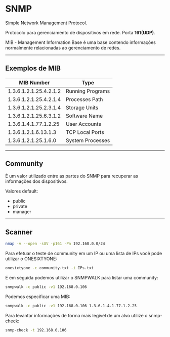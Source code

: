 # SNMP

Simple Network Management Protocol.

Protocolo para gerenciamento de dispositivos em rede. Porta **161(UDP)**.

MIB - Management Information Base é uma base contendo informações normalmente relacionadas ao gerenciamento de redes.

---

## Exemplos de MIB

| MIB Number             | Type             |
|------------------------|------------------|
| 1.3.6.1.2.1.25.4.2.1.2 | Running Programs |
| 1.3.6.1.2.1.25.4.2.1.4 | Processes Path   |
| 1.3.6.1.2.1.25.2.3.1.4 | Storage Units    |
| 1.3.6.1.2.1.25.6.3.1.2 | Software Name    |
| 1.3.6.1.4.1.77.1.2.25  | User Accounts    |
| 1.3.6.1.2.1.6.13.1.3   | TCP Local Ports  |
| 1.3.6.1.2.1.25.1.6.0   | System Processes |

---

## Community

É um valor utilizado entre as partes do SNMP para recuperar as informações dos dispositivos.

Valores default:

- public
- private
- manager

---

## Scanner

```bash
nmap -v --open -sUV -p161 -Pn 192.168.0.0/24
```

Para efetuar o teste de community em um IP ou uma lista de IPs você pode utilizar o ONESIXTYONE:

```bash
onesixtyone -c community.txt -i IPs.txt
```

E em seguida podemos utilizar o SNMPWALK para listar uma community:

```bash
snmpwalk -c public -v1 192.168.0.106
```

Podemos especificar uma MIB:

```bash
snmpwalk -c public -v1 192.168.0.106 1.3.6.1.4.1.77.1.2.25
```

Para levantar informações de forma mais legível de um alvo utilize o snmp-check:

```bash
snmp-check -t 192.168.0.106
```

